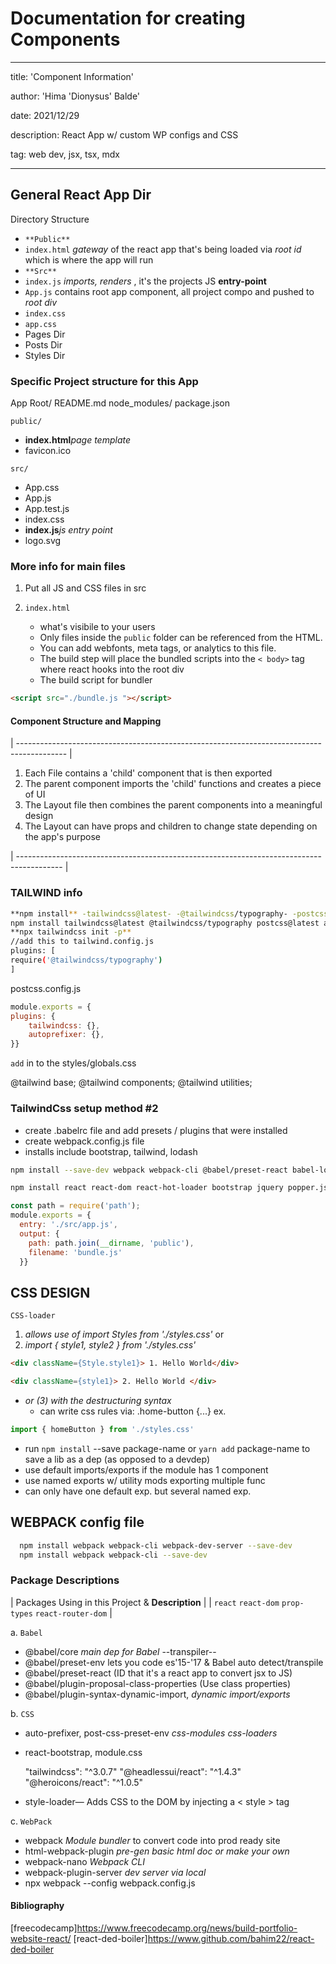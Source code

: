 
# Documentation for creating Components

---
title: 'Component Information'

author: 'Hima 'Dionysus' Balde'

date: 2021/12/29

description: React App w/ custom WP configs and CSS

tag: web dev, jsx, tsx, mdx

---

## General React App Dir

Directory Structure

- `**Public**`
- `index.html` _gateway_ of the react app that's being loaded via _root id_ which is where the app will run
- `**Src**`
- `index.js` _imports, renders_ , it's the projects JS **entry-point**
- `App.js` contains root app component, all project compo and pushed to _root div_
- `index.css`
- `app.css`
- Pages Dir
- Posts Dir
- Styles Dir

### Specific Project structure for this App

App Root/
README.md
node_modules/
package.json

`public/`

- **index.html**_page template_
- favicon.ico

`src/`

- App.css
- App.js
- App.test.js
- index.css
- **index.js**_js entry point_
- logo.svg

### More info for main files

1. Put all JS and CSS files in src
2. `index.html`

   - what's visibile to your users
   - Only files inside the `public` folder can be referenced from the HTML.
   - You can add webfonts, meta tags, or analytics to this file.
   - The build step will place the bundled scripts into the `< body>` tag where react hooks into the root div
   - The build script for bundler

```html
<script src="./bundle.js "></script>
```

#### Component Structure and Mapping

| ------------------------------------------------------------------------------------------ |

1. Each File contains a 'child' component that is then exported
2. The parent component imports the 'child' functions and creates a piece of UI
3. The Layout file then combines the parent components into a meaningful design
4. The Layout can have props and children to change state depending on the app's purpose

| ----------------------------------------------------------------------------------------- |

### TAILWIND info

```bash
**npm install** -tailwindcss@latest- -@tailwindcss/typography- -postcss@latest- -autoprefixer@latest-
npm install tailwindcss@latest @tailwindcss/typography postcss@latest autoprefixer@latest
**npx tailwindcss init -p**
//add this to tailwind.config.js
plugins: [
require('@tailwindcss/typography')
]
```

postcss.config.js

```js
module.exports = {
plugins: {
    tailwindcss: {},
    autoprefixer: {},
}}
```

`add` in to the styles/globals.css

@tailwind base;
@tailwind components;
@tailwind utilities;

### TailwindCss setup method #2

- create .babelrc file and add presets / plugins that were installed
- create webpack.config.js file
- installs include bootstrap, tailwind, lodash

```bash
npm install --save-dev webpack webpack-cli @babel/preset-react babel-loader @babel/core @babel/preset-env @hot-loader/react-dom webpack-dev-server css-loader style-loader html-webpack-plugin postcss-loader autoprefixer jest babel-jest css-loader style-loader file-loader url-loader lodash-webpack-plugin prettier

npm install react react-dom react-hot-loader bootstrap jquery popper.js tailwindcss lodash
```

```js
const path = require('path');
module.exports = {
  entry: './src/app.js',
  output: {
    path: path.join(__dirname, 'public'),
    filename: 'bundle.js'
  }}
```

## CSS DESIGN

`CSS-loader`

1. _allows use of import Styles from './styles.css'_ or
2. _import { style1, style2 } from './styles.css'_

```html
<div className={Style.style1}> 1. Hello World</div>
```

```html
<div className={style1}> 2. Hello World </div>
```

- _or (3) with the destructuring syntax_
  - can write css rules via: .home-button {...} ex.

```jsx
import { homeButton } from './styles.css'
```

- run `npm install` --save package-name or `yarn add` package-name to save a lib as a dep (as opposed to a devdep)
- use default imports/exports if the module has 1 component
- use named exports w/ utility mods exporting multiple func
- can only have one default exp. but several named exp.

## WEBPACK config file

```bash
  npm install webpack webpack-cli webpack-dev-server --save-dev
  npm install webpack webpack-cli --save-dev
```

### Package Descriptions

| Packages Using in this Project & **Description** |
| `react` `react-dom` `prop-types` `react-router-dom` |

a. `Babel`

- @babel/core  _main dep for Babel_ --transpiler--
- @babel/preset-env lets you code es'15-'17 & Babel auto detect/transpile
- @babel/preset-react (ID that it's a react app to convert jsx to JS)
- @babel/plugin-proposal-class-properties (Use class properties)
- @babel/plugin-syntax-dynamic-import, _dynamic import/exports_

b. `CSS`

- auto-prefixer, post-css-preset-env _css-modules_ _css-loaders_
- react-bootstrap, module.css

  "tailwindcss": "^3.0.7"
  "@headlessui/react": "^1.4.3"
  "@heroicons/react": "^1.0.5"

- style-loader— Adds CSS to the DOM by injecting a < style > tag

c. `WebPack`

- webpack _Module bundler_ to convert code into prod ready site
- html-webpack-plugin _pre-gen basic html doc or make your own_
- webpack-nano _Webpack CLI_
- webpack-plugin-server _dev server via local_
- npx webpack --config webpack.config.js

#### Bibliography

[freecodecamp]<https://www.freecodecamp.org/news/build-portfolio-website-react/>
[react-ded-boiler]<https://www.github.com/bahim22/react-ded-boiler>
